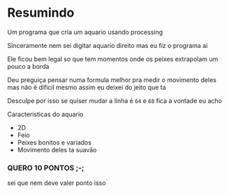 # Resumindo
Um programa que cria um aquario usando processing

Sinceramente nem sei digitar aquario direito mas eu fiz o programa ai

Ele ficou bem legal so que tem momentos onde os peixes extrapolam um pouco a borda

Deu preguiça pensar numa formula melhor pra medir o movimento deles mas não é dificil mesmo assim eu deixei do jeito que ta 

Desculpe por isso se quiser mudar a linha é `64` e `68` fica a vontade eu acho

Caracteristicas do aquario
- 2D
- Feio
- Peixes bonitos e variados
- Movimento deles ta suavão

### QUERO 10 PONTOS ;-;

sei que nem deve valer ponto isso
